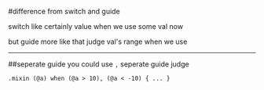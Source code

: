 #difference from switch and guide

switch like certainly value when we use some val now

but guide more like that judge val's range when we use

---

##seperate guide
you could use `,` seperate guide judge

```
.mixin (@a) when (@a > 10), (@a < -10) { ... }
```

